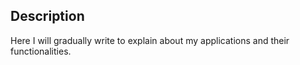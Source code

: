 
## Description
Here I will gradually write to explain about my applications and their functionalities.








